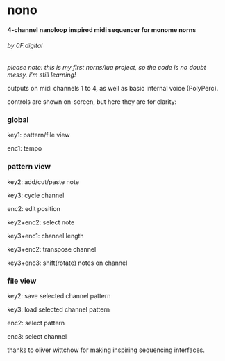 # nono
#### 4-channel nanoloop inspired midi sequencer for monome norns
###### by 0F.digital

*please note: this is my first norns/lua project, so the code is no doubt messy. i'm still learning!*

outputs on midi channels 1 to 4, as well as basic internal voice (PolyPerc).

controls are shown on-screen, but here they are for clarity:

### global

key1: pattern/file view

enc1: tempo

### pattern view

key2: add/cut/paste note

key3: cycle channel

enc2: edit position

key2+enc2: select note

key3+enc1: channel length

key3+enc2: transpose channel

key3+enc3: shift(rotate) notes on channel

### file view

key2: save selected channel pattern

key3: load selected channel pattern

enc2: select pattern

enc3: select channel

thanks to oliver wittchow for making inspiring sequencing interfaces. 
